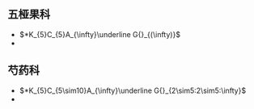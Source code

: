 ## 五桠果科
- $*K_{5}C_{5}A_{\infty}\underline G{}_{(\infty)}$
- 
## 芍药科
- $*K_{5}C_{5\sim10}A_{\infty}\underline G{}_{2\sim5:2\sim5:\infty}$
- 